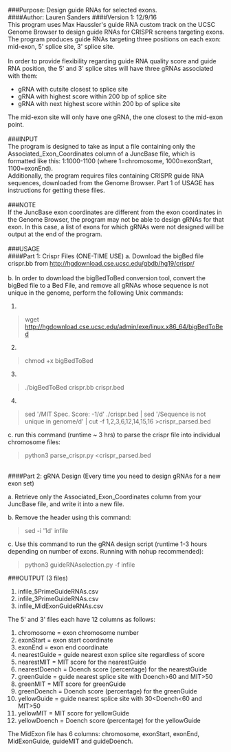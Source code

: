 ###Purpose: Design guide RNAs for selected exons.<br />
####Author: Lauren Sanders
####Version 1: 12/9/16
<br /> 
This program uses Max Haussler's guide RNA custom track on the UCSC Genome Browser to design guide RNAs for CRISPR screens targeting exons. <br /> 
The program produces guide RNAs targeting three positions on each exon: mid-exon, 5' splice site, 3' splice site.<br />
<br /> 
In order to provide flexibility regarding guide RNA quality score and guide RNA position, the 5' and 3'  splice sites will have three gRNAs associated with them: <br />
  - gRNA with cutsite closest to splice site<br />
  - gRNA with highest score within 200 bp of splice site<br />
  - gRNA with next highest score within 200 bp of splice site<br />

The mid-exon site will only have one gRNA, the one closest to the mid-exon point.<br />
<br />
###INPUT<br />
The program is designed to take as input a file containing only the Associated_Exon_Coordinates column of a JuncBase file, which is formatted like this: 1:1000-1100 (where 1=chromosome, 1000=exonStart, 1100=exonEnd).<br />
Additionally, the program requires files containing CRISPR guide RNA sequences, downloaded from the Genome Browser. Part 1 of USAGE has instructions for getting these files.<br />
<br />
###NOTE<br />
If the JuncBase exon coordinates are different from the exon coordinates in the Genome Browser, the program may not be able to design gRNAs for that exon. In this case, a list of exons for which gRNAs were not designed will be output at the end of the program.<br />
<br />
###USAGE <br />
####Part 1: Crispr Files (ONE-TIME USE)
  a. Download the bigBed file crispr.bb from http://hgdownload.cse.ucsc.edu/gbdb/hg19/crispr/<br />
<br />
  b. In order to download the bigBedToBed conversion tool, convert the bigBed file to a Bed File, and remove all gRNAs whose sequence is not unique in the genome, perform the following Unix commands:<br /> 

1.
> wget http://hgdownload.cse.ucsc.edu/admin/exe/linux.x86_64/bigBedToBed

2.
> chmod +x bigBedToBed

3.
> ./bigBedToBed crispr.bb crispr.bed

4.
> sed '/MIT Spec. Score: -1/d' ./crispr.bed | sed '/Sequence is not unique in genome/d' | cut -f 1,2,3,6,12,14,15,16 >crispr_parsed.bed

  c. run this command (runtime ~ 3 hrs) to parse the crispr file into individual chromosome files: 

> python3 parse_crispr.py <crispr_parsed.bed

<br />
####Part 2: gRNA Design (Every time you need to design gRNAs for a new exon set)<br />

a. Retrieve only the Associated_Exon_Coordinates column from your JuncBase file, and write it into a new file.<br/>
  
b. Remove the header using this command:
  
> sed -i '1d' infile

c. Use this command to run the gRNA design script (runtime 1-3 hours depending on number of exons. Running with nohup recommended):
> python3 guideRNAselection.py -f infile

###OUTPUT  (3 files) <br />
  1. infile_5PrimeGuideRNAs.csv <br />
  2. infile_3PrimeGuideRNAs.csv<br />
  3. infile_MidExonGuideRNAs.csv<br />

The 5' and 3' files each have 12 columns as follows:<br />

1) chromosome = exon chromosome number<br />
2) exonStart = exon start coordinate<br />
3) exonEnd = exon end coordinate<br />
4) nearestGuide = guide nearest exon splice site regardless of score<br />
5) nearestMIT = MIT score for the nearestGuide<br />
6) nearestDoench = Doench score (percentage) for the nearestGuide<br />
7) greenGuide = guide nearest splice site with Doench>60 and MIT>50<br />
8) greenMIT = MIT score for greenGuide<br />
9) greenDoench = Doench score (percentage) for the greenGuide<br />
10) yellowGuide = guide nearest splice site with 30<Doench<60 and MIT>50<br />
11) yellowMIT = MIT score for yellowGuide<br />
12) yellowDoench = Doench score (percentage) for the yellowGuide<br />

The MidExon file has 6 columns: chromosome, exonStart, exonEnd, MidExonGuide, guideMIT and guideDoench.
